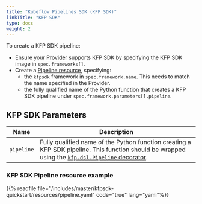 ```yaml
---
title: "Kubeflow Pipelines SDK (KFP SDK)"
linkTitle: "KFP SDK"
type: docs
weight: 2
---
```


To create a KFP SDK pipeline:
- Ensure your [Provider](../providers/overview/) supports KFP SDK by specifying the KFP SDK image in `spec.frameworks[]`.
- Create a [Pipeline resource](../resources/pipeline/), specifying:
  - the `kfpsdk` framework in `spec.framework.name`. This needs to match the name specified in the Provider.
  - the fully qualified name of the Python function that creates a KFP SDK pipeline under `spec.framework.parameters[].pipeline`.

## KFP SDK Parameters

| Name       | Description                                                                                                                                                                                                                               |
| ---------- | ----------------------------------------------------------------------------------------------------------------------------------------------------------------------------------------------------------------------------------------- |
| `pipeline` | Fully qualified name of the Python function creating a KFP SDK pipeline. This function should be wrapped using the [`kfp.dsl.Pipeline` decorator](https://kubeflow-pipelines.readthedocs.io/en/2.0.0b6/source/dsl.html#kfp.dsl.pipeline). |

### KFP SDK Pipeline resource example

{{% readfile file="/includes/master/kfpsdk-quickstart/resources/pipeline.yaml" code="true" lang="yaml"%}}

